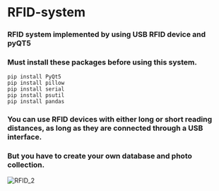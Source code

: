 # RFID-system
### RFID system implemented by using USB RFID device and pyQT5

### Must install these packages before using this system.
```
pip install PyQt5
pip install pillow
pip install serial
pip install psutil
pip install pandas
```

### You can use RFID devices with either long or short reading distances, as long as they are connected through a USB interface.
### But you have to create your own database and photo collection.


![RFID_2](https://user-images.githubusercontent.com/46851653/230574295-d5826d03-a14d-4738-b0a8-557a6aad908e.png)

